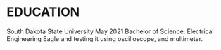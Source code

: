 # EDUCATION
South	Dakota	State	University																					 																																									May	2021
Bachelor	of	Science:	Electrical	Engineering
	Eagle and	testing	it	using	oscilloscope,	and	multimeter.
